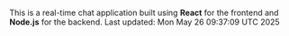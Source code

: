 This is a real-time chat application built using **React** for the frontend and **Node.js** for the backend.
Last updated: Mon May 26 09:37:09 UTC 2025
